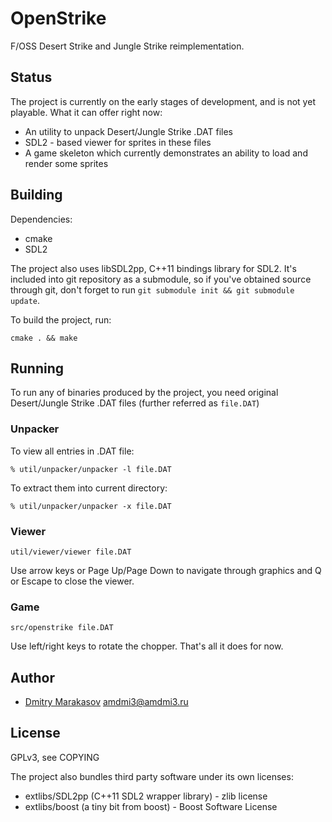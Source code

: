 # OpenStrike

F/OSS Desert Strike and Jungle Strike reimplementation.

## Status

The project is currently on the early stages of development, and
is not yet playable. What it can offer right now:

* An utility to unpack Desert/Jungle Strike .DAT files
* SDL2 - based viewer for sprites in these files
* A game skeleton which currently demonstrates an ability to load
  and render some sprites

## Building

Dependencies:

* cmake
* SDL2

The project also uses libSDL2pp, C++11 bindings library for SDL2.
It's included into git repository as a submodule, so if you've
obtained source through git, don't forget to run ```git submodule
init && git submodule update```.

To build the project, run:

```
cmake . && make
```

## Running

To run any of binaries produced by the project, you need original
Desert/Jungle Strike .DAT files (further referred as ```file.DAT```)

### Unpacker

To view all entries in .DAT file:
```
% util/unpacker/unpacker -l file.DAT
```

To extract them into current directory:
```
% util/unpacker/unpacker -x file.DAT
```

### Viewer

```
util/viewer/viewer file.DAT
```

Use arrow keys or Page Up/Page Down to navigate through graphics
and Q or Escape to close the viewer.

### Game

```
src/openstrike file.DAT
```

Use left/right keys to rotate the chopper. That's all it does for
now.

## Author

* [Dmitry Marakasov](https://github.com/AMDmi3) <amdmi3@amdmi3.ru>

## License

GPLv3, see COPYING

The project also bundles third party software under its own licenses:

* extlibs/SDL2pp (C++11 SDL2 wrapper library) - zlib license
* extlibs/boost (a tiny bit from boost) - Boost Software License

